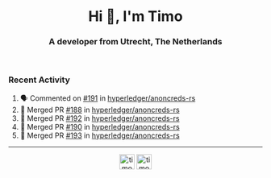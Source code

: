 <h1 align="center">Hi 👋, I'm Timo</h1>
<h3 align="center">A developer from Utrecht, The Netherlands</h3>
<br/>
<!-- https://github.com/rahuldkjain/github-profile-readme-generator --!>

<!--  <p align="left"><img src="https://github-readme-stats.vercel.app/api?username=timoglastra&show_icons=true&count_private=true&" alt="timoglastra" /></p> --!>

<!--
Github language stats
<p align="left"><img src="https://github-readme-stats.vercel.app/api/top-langs/?username=timoglastra&layout=compact" alt="timoglastra" /><p>
-->

<!-- Codestats language stats -->
<!-- <p align="left"><img src="https://codestats-readme.vercel.app/api/top-langs/?username=timoglastra&layout=compact&language_count=12" alt="timoglastra" /><p>    --!>
  
<h3>Recent Activity</h3>

<!--START_SECTION:activity-->
1. 🗣 Commented on [#191](https://github.com/hyperledger/anoncreds-rs/issues/191) in [hyperledger/anoncreds-rs](https://github.com/hyperledger/anoncreds-rs)
2. 🎉 Merged PR [#188](https://github.com/hyperledger/anoncreds-rs/pull/188) in [hyperledger/anoncreds-rs](https://github.com/hyperledger/anoncreds-rs)
3. 🎉 Merged PR [#192](https://github.com/hyperledger/anoncreds-rs/pull/192) in [hyperledger/anoncreds-rs](https://github.com/hyperledger/anoncreds-rs)
4. 🎉 Merged PR [#190](https://github.com/hyperledger/anoncreds-rs/pull/190) in [hyperledger/anoncreds-rs](https://github.com/hyperledger/anoncreds-rs)
5. 🎉 Merged PR [#193](https://github.com/hyperledger/anoncreds-rs/pull/193) in [hyperledger/anoncreds-rs](https://github.com/hyperledger/anoncreds-rs)
<!--END_SECTION:activity-->

---

<p align="center">
<a href="https://twitter.com/timoglastra" target="blank"><img align="center" src="https://cdn.jsdelivr.net/npm/simple-icons@3.0.1/icons/twitter.svg" alt="timoglastra" height="30" width="30" /></a>
<a href="https://linkedin.com/in/timoglastra" target="blank"><img align="center" src="https://cdn.jsdelivr.net/npm/simple-icons@3.0.1/icons/linkedin.svg" alt="timoglastra" height="30" width="30" /></a>
</p>



